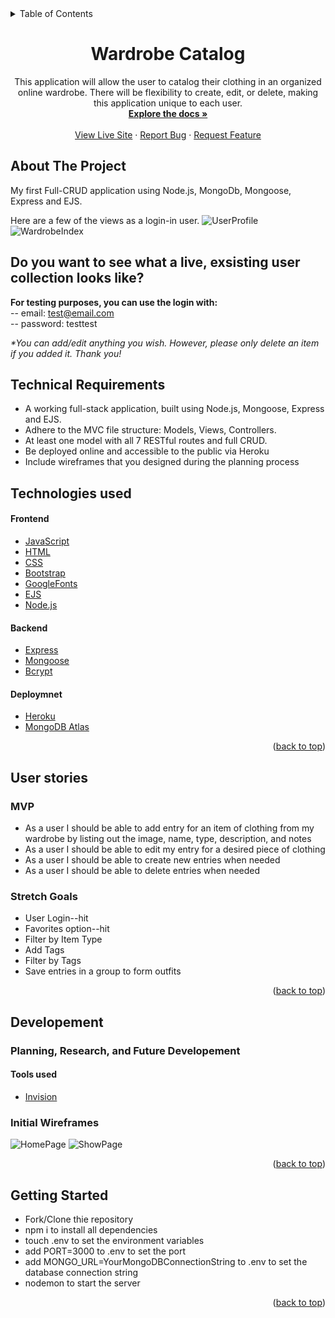 <div id="top"></div>

<details>
  <summary>Table of Contents</summary>
  <ol>
    <li>
      <a href="#about-the-project">About The Project</a>
      <ul>
        <li><a href="#technical-requirements">Technical Requirements</a></li>
        <li><a href="#technologies-used">Technologies-Used</a></li>
      </ul>
    </li>
    <li>
      <a href="#user-stories">User Stories</a>
      <ul>
        <li><a href="#mvp">MVP</a></li>
        <li><a href="#stretch-goals">Stretch Goals</a></li>
      </ul>
    </li>
    <li>
      <a href="#developement">Planning, Research, and Future Developement</a>
      <ul>
        <li><a href="#initial-wireframes">Initial Wireframes</a></li>
        <li><a href="#tools-used">Tools Used</a></li>
        <li><a href="#getting-started">Getting Started</a></li>
    </li>
  </ol>
</details>

<div align="center">
<h1 align="center">Wardrobe Catalog</h1>

  <p align="center">
This application will allow the user to catalog their clothing in an organized online wardrobe. There will be flexibility to create, edit, or delete, making this application unique to each user.
    <br />
    <a href="https://github.com/hummingbirdcreative/project2_WardrobeCatalog"><strong>Explore the docs »</strong></a>
    <br />
    <br />
    <a href="https://wardobe-catalog.herokuapp.com/users/login">View Live Site</a>
    ·
    <a href="https://github.com/hummingbirdcreative/project2_WardrobeCatalog/issues">Report Bug</a>
    ·
    <a href="https://github.com/hummingbirdcreative/project2_WardrobeCatalog/issues">Request Feature</a>
  </p>
</div>

## About The Project

My first Full-CRUD application using Node.js, MongoDb, Mongoose, Express and EJS.

Here are a few of the views as a login-in user.
![UserProfile](https://i.imgur.com/sA4gxsR.png)
![WardrobeIndex](https://i.imgur.com/bYQlMgb.png)

## Do you want to see what a live, exsisting user collection looks like? 
<b>For testing purposes, you can use the login with:</b> <br>
-- email: test@email.com <br>
-- password: testtest

<em>*You can add/edit anything you wish. However, please only delete an item if you added it. Thank you!</em>

## Technical Requirements

- A working full-stack application, built using Node.js, Mongoose, Express and EJS.
- Adhere to the MVC file structure: Models, Views, Controllers.
- At least one model with all 7 RESTful routes and full CRUD.
- Be deployed online and accessible to the public via Heroku
- Include wireframes that you designed during the planning process

## Technologies used
#### Frontend
- [JavaScript](https://developer.mozilla.org/en-US/docs/Web/JavaScript)
- [HTML](https://developer.mozilla.org/en-US/docs/Web/HTML)
- [CSS](https://developer.mozilla.org/en-US/docs/Web/CSS)
- [Bootstrap](https://getbootstrap.com/)
- [GoogleFonts](https://fonts.google.com/about)
- [EJS](https://www.npmjs.com/package/ejs)
- [Node.js](https://nodejs.org/dist./v6.16.0/docs/api/synopsis.html)
#### Backend
- [Express](https://expressjs.com/)
- [Mongoose](https://mongoosejs.com/docs/index.html)
- [Bcrypt](https://www.npmjs.com/package/bcrypt)
#### Deploymnet
- [Heroku](https://devcenter.heroku.com/articles/getting-started-with-nodejs)
- [MongoDB Atlas](https://www.mongodb.com/atlas)
<p align="right">(<a href="#top">back to top</a>)</p>

## User stories

### MVP

- As a user I should be able to add entry for an item of clothing from my wardrobe by listing out the image, name, type, description, and notes
- As a user I should be able to edit my entry for a desired piece of clothing
- As a user I should be able to create new entries when needed
- As a user I should be able to delete entries when needed

### Stretch Goals

- User Login--hit
- Favorites option--hit
- Filter by Item Type
- Add Tags
- Filter by Tags
- Save entries in a group to form outfits
<p align="right">(<a href="#top">back to top</a>)</p>

## Developement
### Planning, Research, and Future Developement 

#### Tools used
- [Invision](https://www.invisionapp.com/)

### Initial Wireframes
![HomePage](https://i.imgur.com/8SQZLZm.png)
![ShowPage](https://i.imgur.com/K3CG0nO.png)
<p align="right">(<a href="#top">back to top</a>)</p>

## Getting Started
- Fork/Clone thie repository
- npm i to install all dependencies
- touch .env to set the environment variables
- add PORT=3000 to .env to set the port
- add MONGO_URL=YourMongoDBConnectionString to .env to set the database connection string
- nodemon to start the server

<p align="right">(<a href="#top">back to top</a>)</p>